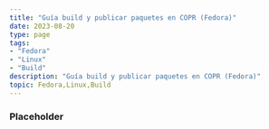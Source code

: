 ```yaml
---
title: "Guía build y publicar paquetes en COPR (Fedora)"
date: 2023-08-20
type: page
tags: 
- "Fedora"
- "Linux"
- "Build"
description: "Guía build y publicar paquetes en COPR (Fedora)"
topic: Fedora,Linux,Build
---
```


### Placeholder